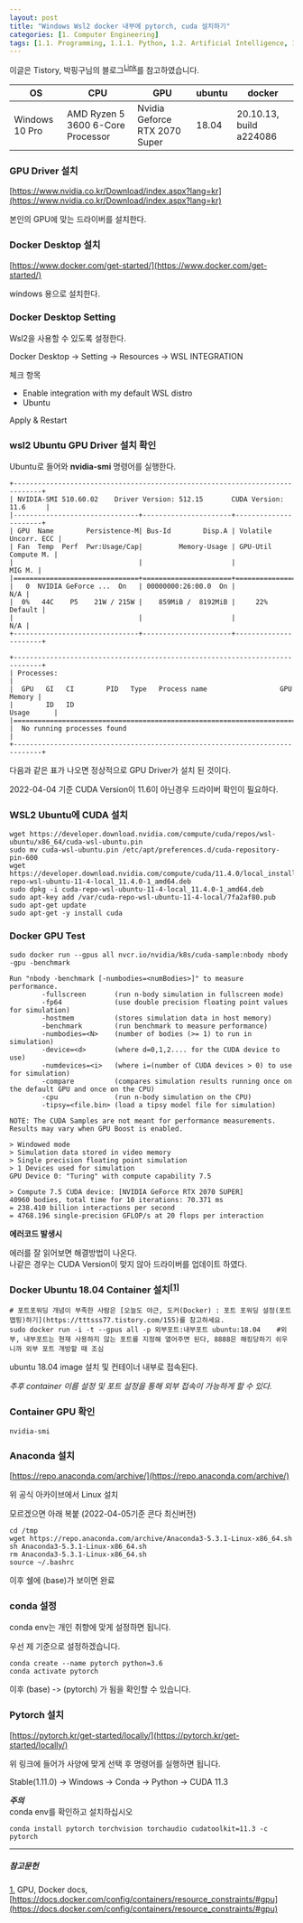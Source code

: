```yaml
---
layout: post
title: "Windows Wsl2 docker 내부에 pytorch, cuda 설치하기"
categories: [1. Computer Engineering]
tags: [1.1. Programming, 1.1.1. Python, 1.2. Artificial Intelligence, 1.4. OS, 1.4.1. Linux, 1.5. Container, 1.5.1. Docker, Pytorch, 1.8. Network]
---
```


이글은 Tistory, 박핑구님의 블로그<sup><a href="https://pinggoopark.tistory.com/m/117">Link</a></sup>를 참고하였습니다.

|OS|CPU|GPU|ubuntu|docker|
|---|---|---|---|---|
|Windows 10 Pro|AMD Ryzen 5 3600 6-Core Processor|Nvidia Geforce RTX 2070 Super|18.04|20.10.13, build a224086|

### GPU Driver 설치

[https://www.nvidia.co.kr/Download/index.aspx?lang=kr](https://www.nvidia.co.kr/Download/index.aspx?lang=kr)

본인의 GPU에 맞는 드라이버를 설치한다.<br/>

### Docker Desktop 설치

[https://www.docker.com/get-started/](https://www.docker.com/get-started/)

windows 용으로 설치한다.

### Docker Desktop Setting

Wsl2을 사용할 수 있도록 설정한다.

Docker Desktop -> Setting -> Resources -> WSL INTEGRATION

체크 항목
* Enable integration with my default WSL distro
* Ubuntu 

Apply & Restart<br/>

### wsl2 Ubuntu GPU Driver 설치 확인

Ubuntu로 들어와 **nvidia-smi** 명령어를 실행한다.

```
+-----------------------------------------------------------------------------+
| NVIDIA-SMI 510.60.02    Driver Version: 512.15       CUDA Version: 11.6     |
|-------------------------------+----------------------+----------------------+
| GPU  Name        Persistence-M| Bus-Id        Disp.A | Volatile Uncorr. ECC |
| Fan  Temp  Perf  Pwr:Usage/Cap|         Memory-Usage | GPU-Util  Compute M. |
|                               |                      |               MIG M. |
|===============================+======================+======================|
|   0  NVIDIA GeForce ...  On   | 00000000:26:00.0  On |                  N/A |
|  0%   44C    P5    21W / 215W |    859MiB /  8192MiB |     22%      Default |
|                               |                      |                  N/A |
+-------------------------------+----------------------+----------------------+

+-----------------------------------------------------------------------------+
| Processes:                                                                  |
|  GPU   GI   CI        PID   Type   Process name                  GPU Memory |
|        ID   ID                                                   Usage      |
|=============================================================================|
|  No running processes found                                                 |
+-----------------------------------------------------------------------------+
```

다음과 같은 표가 나오면 정상적으로 GPU Driver가 설치 된 것이다.

2022-04-04 기준 CUDA Version이 11.6이 아닌경우 드라이버 확인이 필요하다.<br/>

### WSL2 Ubuntu에 CUDA 설치

```
wget https://developer.download.nvidia.com/compute/cuda/repos/wsl-ubuntu/x86_64/cuda-wsl-ubuntu.pin
sudo mv cuda-wsl-ubuntu.pin /etc/apt/preferences.d/cuda-repository-pin-600
wget https://developer.download.nvidia.com/compute/cuda/11.4.0/local_installers/cuda-repo-wsl-ubuntu-11-4-local_11.4.0-1_amd64.deb
sudo dpkg -i cuda-repo-wsl-ubuntu-11-4-local_11.4.0-1_amd64.deb
sudo apt-key add /var/cuda-repo-wsl-ubuntu-11-4-local/7fa2af80.pub
sudo apt-get update
sudo apt-get -y install cuda
```

### Docker GPU Test

```코드실행
sudo docker run --gpus all nvcr.io/nvidia/k8s/cuda-sample:nbody nbody -gpu -benchmark
```

```정상출력
Run "nbody -benchmark [-numbodies=<numBodies>]" to measure performance.
        -fullscreen       (run n-body simulation in fullscreen mode)
        -fp64             (use double precision floating point values for simulation)
        -hostmem          (stores simulation data in host memory)
        -benchmark        (run benchmark to measure performance)
        -numbodies=<N>    (number of bodies (>= 1) to run in simulation)
        -device=<d>       (where d=0,1,2.... for the CUDA device to use)
        -numdevices=<i>   (where i=(number of CUDA devices > 0) to use for simulation)
        -compare          (compares simulation results running once on the default GPU and once on the CPU)
        -cpu              (run n-body simulation on the CPU)
        -tipsy=<file.bin> (load a tipsy model file for simulation)

NOTE: The CUDA Samples are not meant for performance measurements. Results may vary when GPU Boost is enabled.

> Windowed mode
> Simulation data stored in video memory
> Single precision floating point simulation
> 1 Devices used for simulation
GPU Device 0: "Turing" with compute capability 7.5

> Compute 7.5 CUDA device: [NVIDIA GeForce RTX 2070 SUPER]
40960 bodies, total time for 10 iterations: 70.371 ms
= 238.410 billion interactions per second
= 4768.196 single-precision GFLOP/s at 20 flops per interaction
```

**에러코드 발생시**

에러를 잘 읽어보면 해결방법이 나온다.  
나같은 경우는 CUDA Version이 맞지 않아 드라이버를 업데이트 하였다.

### Docker Ubuntu 18.04 Container 설치<sup><a href="#footnote_1_1" name="footnote_1_2">[1]</a></sup>

```ubuntu
# 포트포워딩 개념이 부족한 사람은 [오늘도 야근, 도커(Docker) : 포트 포워딩 설정(포트 맵핑)하기](https://tttsss77.tistory.com/155)를 참고하세요.
sudo docker run -i -t --gpus all -p 외부포트:내부포트 ubuntu:18.04    #외부, 내부포트는 현재 사용하지 않는 포트를 지정해 열어주면 된다, 8888은 해킹당하기 쉬우니까 외부 포트 개방할 때 조심
```

ubuntu 18.04 image 설치 및 컨테이너 내부로 접속된다.

*추후 container 이름 설정 및 포트 설정을 통해 외부 접속이 가능하게 할 수 있다.*

### Container GPU 확인

```ubuntu
nvidia-smi
```

### Anaconda 설치

[https://repo.anaconda.com/archive/](https://repo.anaconda.com/archive/)

위 공식 아카이브에서 Linux 설치

모르겠으면 아래 복붙 (2022-04-05기준 콘다 최신버전)

```ubuntu
cd /tmp
wget https://repo.anaconda.com/archive/Anaconda3-5.3.1-Linux-x86_64.sh
sh Anaconda3-5.3.1-Linux-x86_64.sh
rm Anaconda3-5.3.1-Linux-x86_64.sh
source ~/.bashrc
```

이후 쉘에 (base)가 보이면 완료

### conda 설정

conda env는 개인 취향에 맞게 설정하면 됩니다. 

우선 제 기준으로 설정하겠습니다.

```ubuntu
conda create --name pytorch python=3.6
conda activate pytorch
```

이후 (base) -> (pytorch) 가 됨을 확인할 수 있습니다.

### Pytorch 설치

[https://pytorch.kr/get-started/locally/](https://pytorch.kr/get-started/locally/)

위 링크에 들어가 사양에 맞게 선택 후 명령어를 실행하면 됩니다.

Stable(1.11.0) -> Windows -> Conda -> Python -> CUDA 11.3

***주의***  
conda env를 확인하고 설치하십시오

```ubuntu
conda install pytorch torchvision torchaudio cudatoolkit=11.3 -c pytorch
```

---
##### 참고문헌

<a href="#footnote_1_2" name="footnote_1_1">1.</a> GPU, Docker docs, [https://docs.docker.com/config/containers/resource_constraints/#gpu](https://docs.docker.com/config/containers/resource_constraints/#gpu)